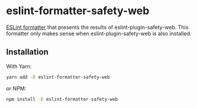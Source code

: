 # eslint-formatter-safety-web

[ESLint formatter](https://eslint.org/docs/latest/extend/custom-formatters) that
presents the results of eslint-plugin-safety-web. This formatter only makes
sense when eslint-plugin-safety-web is also installed.

## Installation

With Yarn:

```bash
yarn add -D eslint-formatter-safety-web
```

or NPM:

```bash
npm install -D eslint-formatter-safety-web
```
